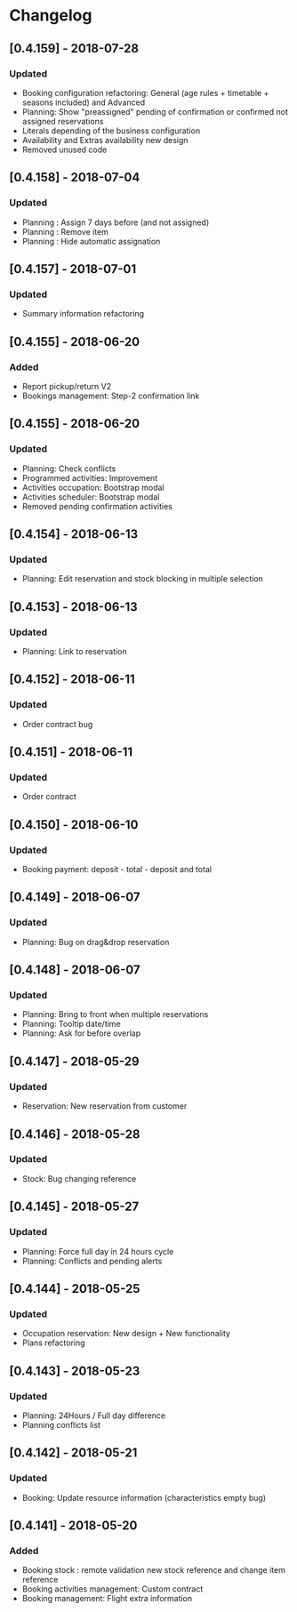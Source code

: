 # Changelog

## [0.4.159] - 2018-07-28
### Updated
- Booking configuration refactoring: General (age rules + timetable + seasons included) and Advanced
- Planning: Show "preassigned" pending of confirmation or confirmed not assigned reservations
- Literals depending of the business configuration
- Availability and Extras availability new design
- Removed unused code

## [0.4.158] - 2018-07-04
### Updated
- Planning : Assign 7 days before (and not assigned)
- Planning : Remove item
- Planning : Hide automatic assignation

## [0.4.157] - 2018-07-01
### Updated
- Summary information refactoring

## [0.4.155] - 2018-06-20
### Added
- Report pickup/return V2
- Bookings management: Step-2 confirmation link

## [0.4.155] - 2018-06-20
### Updated
- Planning: Check conflicts
- Programmed activities: Improvement
- Activities occupation: Bootstrap modal
- Activities scheduler: Bootstrap modal
- Removed pending confirmation activities

## [0.4.154] - 2018-06-13
### Updated
- Planning: Edit reservation and stock blocking in multiple selection

## [0.4.153] - 2018-06-13
### Updated
- Planning: Link to reservation

## [0.4.152] - 2018-06-11
### Updated
- Order contract bug

## [0.4.151] - 2018-06-11
### Updated
- Order contract

## [0.4.150] - 2018-06-10
### Updated
- Booking payment: deposit - total - deposit and total

## [0.4.149] - 2018-06-07
### Updated
- Planning: Bug on drag&drop reservation

## [0.4.148] - 2018-06-07
### Updated
- Planning: Bring to front when multiple reservations
- Planning: Tooltip date/time
- Planning: Ask for before overlap

## [0.4.147] - 2018-05-29
### Updated
- Reservation: New reservation from customer

## [0.4.146] - 2018-05-28
### Updated
- Stock: Bug changing reference

## [0.4.145] - 2018-05-27
### Updated
- Planning: Force full day in 24 hours cycle
- Planning: Conflicts and pending alerts

## [0.4.144] - 2018-05-25
### Updated
- Occupation reservation: New design + New functionality
- Plans refactoring

## [0.4.143] - 2018-05-23
### Updated
- Planning: 24Hours / Full day difference
- Planning conflicts list

## [0.4.142] - 2018-05-21
### Updated
- Booking: Update resource information (characteristics empty bug)

## [0.4.141] - 2018-05-20
### Added
- Booking stock : remote validation new stock reference and change item reference
- Booking activities management: Custom contract
- Booking management: Flight extra information

